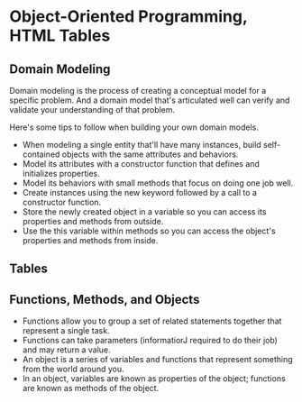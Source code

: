 # Object-Oriented Programming, HTML Tables
## Domain Modeling
Domain modeling is the process of creating a conceptual model for a specific problem. And a domain model that's articulated well can verify and validate your understanding of that problem.

Here's some tips to follow when building your own domain models.

* When modeling a single entity that'll have many instances, build self-contained objects with the same attributes and behaviors.
* Model its attributes with a constructor function that defines and initializes properties.
* Model its behaviors with small methods that focus on doing one job well.
* Create instances using the new keyword followed by a call to a constructor function.
* Store the newly created object in a variable so you can access its properties and methods from outside.
* Use the this variable within methods so you can access the object's properties and methods from inside.
## Tables
## Functions, Methods, and Objects
* Functions allow you to group a set of related 
statements together that represent a single task. 
* Functions can take parameters (informatiorJ required 
to do their job) and may return a value. 
* An object is a series of variables and functions that 
represent something from the world around you. 
* In an object, variables are known as properties of the 
object; functions are known as methods of the object.